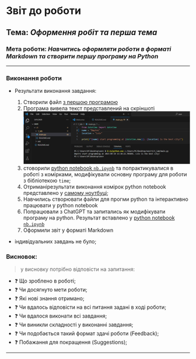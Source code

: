 # Звіт до роботи
## Тема: _Оформення робіт та перша тема_
### Мета роботи: _Навчитись оформляти роботи в форматі Markdown та створити першу програму на Python_
---
### Виконання роботи
- Результати виконання завдання:
    1. Створили файл [з першою програмою](main.py)
    1. Програма вивела текст представлений на скріншоті ![alt](1.png)
    1. стоворили [python notebook `nb.ipynb`](nb.ipynb) та попрактикувалися в роботі з комірками, модифікували основну програму для роботи з бібліотекою `time`;
    1. Отриманірезультати виконання комірок python notebook представлено у [самому ноутбуці](nb.ipynb);
    1. Навчились створювати файли для прогми python та інтерактивно працювати у python notebook 
    1. Попрацювали  з ChatGPT та запитались як модифікувати програму на python. Результат вставлено у [python notebook `nb.ipynb`](nb.ipynb)
    1. Оформили звіт у форматі Markdown


- індивідуальних завдань не було;




### Висновок: 
> у висновку потрібно відповісти на запитання:
- :question: Що зроблено в роботі;
- :question: Чи досягнуто мети роботи;
- :question: Які нові знання отримано;
- :question: Чи вдалось відповісти на всі питання задані в ході роботи;
- :question: Чи вдалося виконати всі завдання;
- :question: Чи виникли складності у виконанні завдання;
- :question: Чи подобається такий формат здачі роботи (Feedback);
- :question: Побажання для покращення (Suggestions);
---
